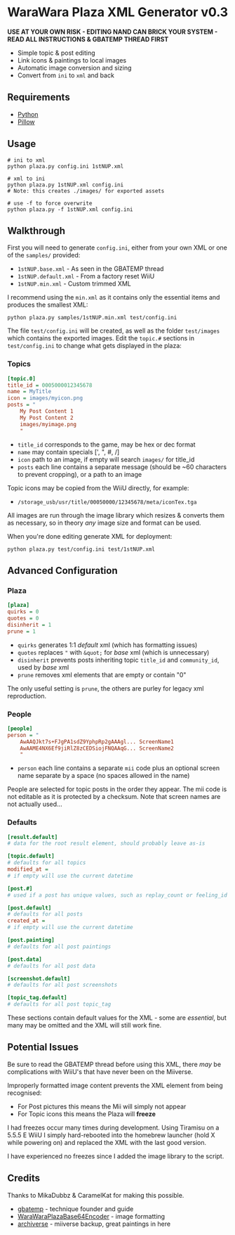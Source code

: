 # WaraWara Plaza XML Generator v0.3

**USE AT YOUR OWN RISK - EDITING NAND CAN BRICK YOUR SYSTEM - READ ALL INSTRUCTIONS & GBATEMP THREAD FIRST**

- Simple topic & post editing
- Link icons & paintings to local images
- Automatic image conversion and sizing
- Convert from `ini` to `xml` and back

## Requirements

- [Python](https://www.python.org/downloads/)
- [Pillow](https://pillow.readthedocs.io/en/latest/installation.html#basic-installation)

## Usage

```pwsh
# ini to xml
python plaza.py config.ini 1stNUP.xml

# xml to ini
python plaza.py 1stNUP.xml config.ini
# Note: this creates ./images/ for exported assets

# use -f to force overwrite
python plaza.py -f 1stNUP.xml config.ini
```

## Walkthrough

First you will need to generate `config.ini`, either from your own XML or one of the `samples/` provided:

- `1stNUP.base.xml` - As seen in the GBATEMP thread
- `1stNUP.default.xml` - From a factory reset WiiU
- `1stNUP.min.xml` - Custom trimmed XML

I recommend using the `min.xml` as it contains only the essential items and produces the smallest XML:

```pwsh
python plaza.py samples/1stNUP.min.xml test/config.ini
```

The file `test/config.ini` will be created, as well as the folder `test/images` which contains the exported images. Edit the `topic.#` sections in `test/config.ini` to change what gets displayed in the plaza:

### Topics

```ini
[topic.0]
title_id = 0005000012345678
name = MyTitle
icon = images/myicon.png
posts = "
    My Post Content 1
    My Post Content 2
    images/myimage.png
    "
```

- `title_id` corresponds to the game, may be hex or dec format
- `name` may contain specials [', ", #, /]
- `icon` path to an image, if empty will search `images/` for title_id
- `posts` each line contains a separate message (should be ~60 characters to prevent cropping), or a path to an image

Topic icons may be copied from the WiiU directly, for example:
- `/storage_usb/usr/title/00050000/12345678/meta/iconTex.tga`

All images are run through the image library which resizes & converts them as necessary, so in theory *any* image size and format can be used.

When you're done editing generate XML for deployment:

```pwsh
python plaza.py test/config.ini test/1stNUP.xml
```

## Advanced Configuration

### Plaza

```ini
[plaza]
quirks = 0
quotes = 0
disinherit = 1
prune = 1
```

- `quirks` generates 1:1 *default* xml (which has formatting issues)
- `quotes` replaces `"` with `&quot;` for *base* xml (which is unnecessary)
- `disinherit` prevents posts inheriting topic `title_id` and `community_id`, used by *base* xml
- `prune` removes xml elements that are empty or contain "0"

The only useful setting is `prune`, the others are purley for legacy xml reproduction.

### People

```ini
[people]
person = "
    AwAAQJkt7s+FJgPA1sdZ9YphpRp2gAAAgl... ScreenName1
    AwAAME4NX6Ef9jiRlZ8zCEDSiojFNQAAqG... ScreenName2
    "
```

- `person` each line contains a separate `mii` code plus an optional screen name separate by a space (no spaces allowed in the name)

People are selected for topic posts in the order they appear. The mii code is not editable as it is protected by a checksum. Note that screen names are not actually used...

### Defaults

```ini
[result.default]
# data for the root result element, should probably leave as-is

[topic.default]
# defaults for all topics
modified_at =
# if empty will use the current datetime

[post.#]
# used if a post has unique values, such as replay_count or feeling_id

[post.default]
# defaults for all posts
created_at =
# if empty will use the current datetime

[post.painting]
# defaults for all post paintings

[post.data]
# defaults for all post data

[screenshot.default]
# defaults for all post screenshots

[topic_tag.default]
# defaults for all post topic_tag
```

These sections contain default values for the XML - some are *essential*, but many may be omitted and the XML will still work fine.

## Potential Issues

Be sure to read the GBATEMP thread before using this XML, there *may* be complications with WiiU's that have never been on the Miiverse.

Improperly formatted image content prevents the XML element from being recognised:

  - For Post pictures this means the Mii will simply not appear
  - For Topic icons this means the Plaza will **freeze**

I had freezes occur many times during development. Using Tiramisu on a 5.5.5 E WiiU I simply hard-rebooted into the homebrew launcher (hold X while powering on) and replaced the XML with the last good version.

I have experienced no freezes since I added the image library to the script.

## Credits

Thanks to MikaDubbz & CaramelKat for making this possible.

- [gbatemp](https://gbatemp.net/threads/i-permanently-gave-wara-wara-plaza-life-again-injected-it-full-of-my-personality-and-you-can-too.562257) - technique founder and guide
- [WaraWaraPlazaBase64Encoder](https://github.com/CaramelKat/WaraWaraPlazaBase64Encoder) - image formatting
- [archiverse](https://archiverse.guide/) - miiverse backup, great paintings in here